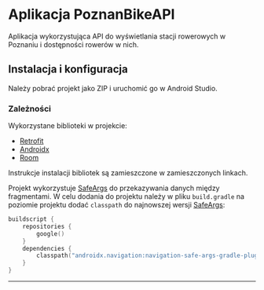 # Aplikacja PoznanBikeAPI

Aplikacja wykorzystująca API do wyświetlania stacji rowerowych w Poznaniu i dostępności rowerów w nich.

## Instalacja i konfiguracja

Należy pobrać projekt jako ZIP i uruchomić go w Android Studio.

### Zależności

Wykorzystane biblioteki w projekcie:
- [Retrofit](https://square.github.io/retrofit/)
- [Androidx](https://developer.android.com/jetpack/androidx)
- [Room](https://developer.android.com/training/data-storage/room)

Instrukcje instalacji bibliotek są zamieszczone w zamieszczonych linkach.

Projekt wykorzystuje [SafeArgs](https://developer.android.com/guide/navigation/navigation-pass-data#Safe-args) do przekazywania danych między fragmentami. W celu dodania do projektu należy w pliku `build.gradle` na poziomie projektu dodać `classpath` do najnowszej wersji [SafeArgs](https://developer.android.com/guide/navigation/navigation-pass-data#Safe-args):

```Kotlin
buildscript {
    repositories {
        google()
    }
    dependencies {
        classpath("androidx.navigation:navigation-safe-args-gradle-plugin:2.5.3")
    }
}
```

***
